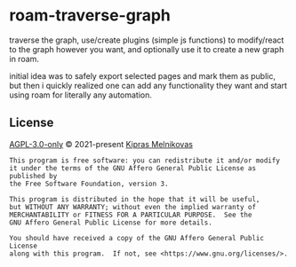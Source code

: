# roam-traverse-graph

traverse the graph, use/create plugins (simple js functions) to modify/react to the graph however you want, and optionally use it to create a new graph in roam.

initial idea was to safely export selected pages and mark them as public, but then i quickly realized one can add any functionality they want and start using roam for literally any automation.

## License

[AGPL-3.0-only](./LICENSE) © 2021-present [Kipras Melnikovas](https://github.com/kiprasmel)

	This program is free software: you can redistribute it and/or modify
	it under the terms of the GNU Affero General Public License as published by
	the Free Software Foundation, version 3.

	This program is distributed in the hope that it will be useful,
	but WITHOUT ANY WARRANTY; without even the implied warranty of
	MERCHANTABILITY or FITNESS FOR A PARTICULAR PURPOSE.  See the
	GNU Affero General Public License for more details.

	You should have received a copy of the GNU Affero General Public License
	along with this program.  If not, see <https://www.gnu.org/licenses/>.
